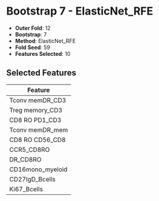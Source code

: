 # Bootstrap 7 - ElasticNet_RFE

- **Outer Fold**: 12
- **Bootstrap**: 7
- **Method**: ElasticNet_RFE
- **Fold Seed**: 59
- **Features Selected**: 10

## Selected Features

| Feature |
|---------|
| Tconv memDR_CD3 |
| Treg memory_CD3 |
| CD8 RO PD1_CD3 |
| Tconv memDR_mem |
| CD8 RO CD56_CD8 |
| CCR5_CD8RO |
| DR_CD8RO |
| CD16mono_myeloid |
| CD27IgD_Bcells |
| Ki67_Bcells |
